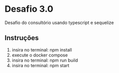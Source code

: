 # Desafio 3.0
Desafio do consultório usando typescript e sequelize

## Instruções
1. insira no terminal: npm install
2. execute o docker compose
3. insira no terminal: npm run build
4. insira no terminal: npm start

